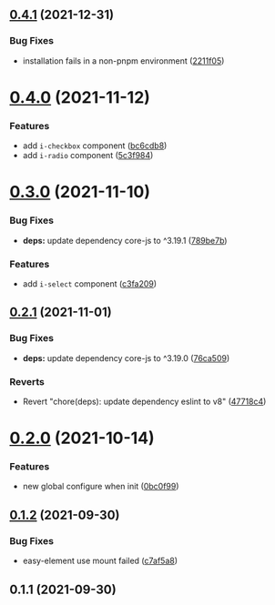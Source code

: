## [0.4.1](https://github.com/preflower/easy-element/compare/v0.4.0...v0.4.1) (2021-12-31)


### Bug Fixes

* installation fails in a non-pnpm environment ([2211f05](https://github.com/preflower/easy-element/commit/2211f05b6ccd2c7e4c3a1aadaff8b3447b67c599))

# [0.4.0](https://github.com/preflower/easy-element/compare/v0.3.0...v0.4.0) (2021-11-12)


### Features

* add `i-checkbox` component ([bc6cdb8](https://github.com/preflower/easy-element/commit/bc6cdb825c98288702b572cff65cc74a1a1cba76))
* add `i-radio` component ([5c3f984](https://github.com/preflower/easy-element/commit/5c3f9843ad60aadb14f7e4f4f6ec91da9b649e3a))

# [0.3.0](https://github.com/preflower/easy-element/compare/v0.2.1...v0.3.0) (2021-11-10)


### Bug Fixes

* **deps:** update dependency core-js to ^3.19.1 ([789be7b](https://github.com/preflower/easy-element/commit/789be7b86a6d37b9a06c6b710a3dc9eac401d9f3))


### Features

* add `i-select` component ([c3fa209](https://github.com/preflower/easy-element/commit/c3fa209bbada34d5602b51ed6a82bbc2d8bab15a))

## [0.2.1](https://github.com/preflower/easy-element/compare/v0.2.0...v0.2.1) (2021-11-01)


### Bug Fixes

* **deps:** update dependency core-js to ^3.19.0 ([76ca509](https://github.com/preflower/easy-element/commit/76ca509a141050f5b1b3399173405cf7dbdb7627))


### Reverts

* Revert "chore(deps): update dependency eslint to v8" ([47718c4](https://github.com/preflower/easy-element/commit/47718c41ba5c314095cf5d48c1b2a17b41ec9930))

# [0.2.0](https://github.com/preflower/easy-element/compare/v0.1.2...v0.2.0) (2021-10-14)


### Features

* new global configure when init ([0bc0f99](https://github.com/preflower/easy-element/commit/0bc0f99d88624e11ccb41c78aa1b013b92ae5719))

## [0.1.2](https://github.com/preflower/easy-element/compare/v0.1.1...v0.1.2) (2021-09-30)


### Bug Fixes

* easy-element use mount failed ([c7af5a8](https://github.com/preflower/easy-element/commit/c7af5a8fd79ea86fec83a958c70fd7acc0736d4b))

## 0.1.1 (2021-09-30)

